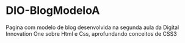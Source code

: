 # DIO-BlogModeloA
<p>Pagina com modelo de blog desenvolvida na segunda aula da Digital Innovation One sobre Html e Css, aprofundando conceitos de CSS3</p>
